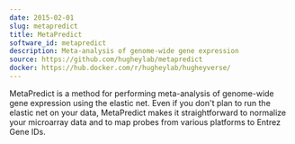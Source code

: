 ```yaml
---
date: 2015-02-01
slug: metapredict
title: MetaPredict
software_id: metapredict
description: Meta-analysis of genome-wide gene expression
source: https://github.com/hugheylab/metapredict
docker: https://hub.docker.com/r/hugheylab/hugheyverse/
---
```


MetaPredict is a method for performing meta-analysis of genome-wide gene expression using the elastic net. Even if you don't plan to run the elastic net on your data, MetaPredict makes it straightforward to normalize your microarray data and to map probes from various platforms to Entrez Gene IDs.
